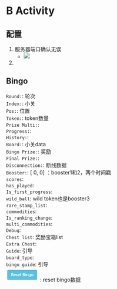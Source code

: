 # B Activity
## 配置
1. 服务器端口确认无误
    * ![](images/)
2. 

## Bingo
<!-- ![](images/B_bingo.png)   -->
`Round:`: 轮次    
`Index:`: 小关  
`Pos:`: 位置  
`Token:`: token数量  
`Prize Multi:`:   
`Progress:`:   
`History:`:   
`Board:`: 小关data  
`Bingo Prize:`: 奖励  
`Final Prize:`:   
`Disconnection:`: 断线数据  
`Booster:`: [ 0, 0] ：booster1和2，两个时间戳  
`scores`:   
`has_played`:   
`Is_first_progress`:   
`wild_ball`: wild token也是booster3   
`rare_stamp_list`:   
`commodities`:   
`Is_ranking_change`:   
`multi_commodities`:   
`Debug`:   
`Chest list`: 奖励宝箱list   
`Extra Chest`:   
`Guide`: 引导  
`board_type`:   
`bingo guide`: 引导  
![](images/B_bingo_reset.png) : reset bingo数据
